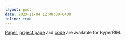 ```yaml
---
layout: post
date: 2020-11-04 12:00:00-0400
inline: true
---
```


[Paper](https://arxiv.org/abs/2011.01926), [project page](https://niopeng.github.io/HyperRIM/) and [code](https://github.com/niopeng/HyperRIM/code) are available for HyperRIM.  

